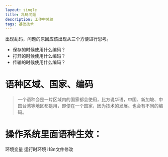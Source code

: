 ```yaml
---
layout: single
title: 乱码问题
description: 工作中总结
tags: 基础技术
---
```


出现乱码，问题的原因应该出现从三个方便进行思考。
+ 保存的时候使用什么编码？
+ 打开的时候使用什么编码？
+ 传输的时候使用什么编码？


# 语种区域、国家、编码
>一个语种会是一片区域内的国家都会使用，比方说华语，中国、新加坡、中国台湾等地区都是用，即便在一个国家，因为技术的发展。也会有不同的编码。

# 操作系统里面语种生效：
环境变量
运行时环境
i18n文件修改